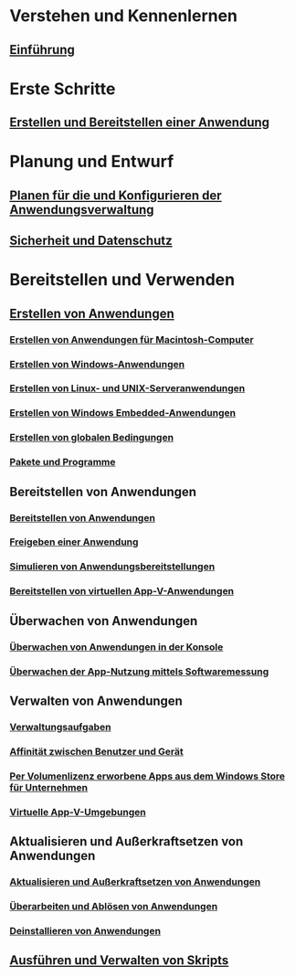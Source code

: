 # Verstehen und Kennenlernen
## [Einführung](understand/introduction-to-application-management.md)

# Erste Schritte
## [Erstellen und Bereitstellen einer Anwendung](get-started/create-and-deploy-an-application.md)

# Planung und Entwurf
## [Planen für die und Konfigurieren der Anwendungsverwaltung](plan-design/plan-for-and-configure-application-management.md)
## [Sicherheit und Datenschutz](plan-design/security-and-privacy-for-application-management.md)

# Bereitstellen und Verwenden

## [Erstellen von Anwendungen](deploy-use/create-applications.md)
### [Erstellen von Anwendungen für Macintosh-Computer](get-started/creating-mac-computer-applications.md)
### [Erstellen von Windows-Anwendungen](get-started/creating-windows-applications.md)
### [Erstellen von Linux- und UNIX-Serveranwendungen](get-started/creating-linux-and-unix-server-applications.md)
### [Erstellen von Windows Embedded-Anwendungen](get-started/creating-windows-embedded-applications.md)
### [Erstellen von globalen Bedingungen](deploy-use/create-global-conditions.md)
### [Pakete und Programme](deploy-use/packages-and-programs.md)

## Bereitstellen von Anwendungen
### [Bereitstellen von Anwendungen](deploy-use/deploy-applications.md)
### [Freigeben einer Anwendung](deploy-use/share-applications.md)
### [Simulieren von Anwendungsbereitstellungen](deploy-use/simulate-application-deployments.md)
### [Bereitstellen von virtuellen App-V-Anwendungen](get-started/deploying-app-v-virtual-applications.md)

## Überwachen von Anwendungen
### [Überwachen von Anwendungen in der Konsole](deploy-use/monitor-applications-from-the-console.md)
### [Überwachen der App-Nutzung mittels Softwaremessung](deploy-use/monitor-app-usage-with-software-metering.md)

## Verwalten von Anwendungen
### [Verwaltungsaufgaben](deploy-use/management-tasks-applications.md)
### [Affinität zwischen Benutzer und Gerät](deploy-use/link-users-and-devices-with-user-device-affinity.md)
### [Per Volumenlizenz erworbene Apps aus dem Windows Store für Unternehmen](deploy-use/manage-apps-from-the-windows-store-for-business.md)
### [Virtuelle App-V-Umgebungen](deploy-use/create-app-v-virtual-environments.md)

## Aktualisieren und Außerkraftsetzen von Anwendungen
### [Aktualisieren und Außerkraftsetzen von Anwendungen](deploy-use/update-and-retire-applications.md)
### [Überarbeiten und Ablösen von Anwendungen](deploy-use/revise-and-supersede-applications.md)
### [Deinstallieren von Anwendungen](deploy-use/uninstall-applications.md)

## [Ausführen und Verwalten von Skripts](deploy-use/create-deploy-scripts.md)
